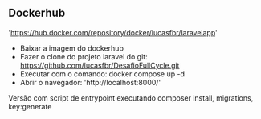 ## Dockerhub

'https://hub.docker.com/repository/docker/lucasfbr/laravelapp'

- Baixar a imagem do dockerhub
- Fazer o clone do projeto laravel do git: https://github.com/lucasfbr/DesafioFullCycle.git
- Executar com o comando: docker compose up -d
- Abrir o navegador: 'http://localhost:8000/'

Versão com script de entrypoint executando composer install, migrations, key:generate
